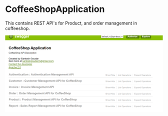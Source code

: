 # CoffeeShopApplication
This contains REST API's for Product, and order management in coffeeshop.

![Screenshot](Coffeeshop.png)